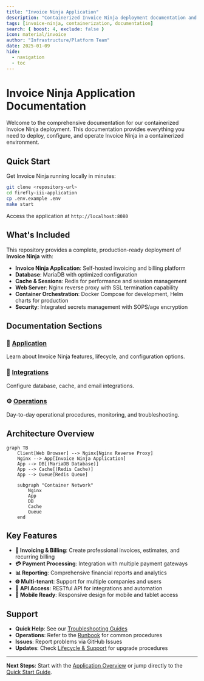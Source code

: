 ```yaml
---
title: "Invoice Ninja Application"
description: "Containerized Invoice Ninja deployment documentation and operational guides."
tags: [invoice-ninja, containerization, documentation]
search: { boost: 4, exclude: false }
icon: material/invoice
author: "Infrastructure/Platform Team"
date: 2025-01-09
hide:
  - navigation
  - toc
---
```


# Invoice Ninja Application Documentation

Welcome to the comprehensive documentation for our containerized Invoice Ninja deployment. This documentation provides everything you need to deploy, configure, and operate Invoice Ninja in a containerized environment.

## Quick Start

Get Invoice Ninja running locally in minutes:

```bash
git clone <repository-url>
cd firefly-iii-application
cp .env.example .env
make start
```

Access the application at `http://localhost:8080`

## What's Included

This repository provides a complete, production-ready deployment of **Invoice Ninja** with:

- **Invoice Ninja Application**: Self-hosted invoicing and billing platform
- **Database**: MariaDB with optimized configuration
- **Cache & Sessions**: Redis for performance and session management  
- **Web Server**: Nginx reverse proxy with SSL termination capability
- **Container Orchestration**: Docker Compose for development, Helm charts for production
- **Security**: Integrated secrets management with SOPS/age encryption

## Documentation Sections

### 🚀 [Application](app/overview.md)
Learn about Invoice Ninja features, lifecycle, and configuration options.

### 🔗 [Integrations](integrations/database.md) 
Configure database, cache, and email integrations.

### ⚙️ [Operations](ops/runbook.md)
Day-to-day operational procedures, monitoring, and troubleshooting.

## Architecture Overview

```mermaid
graph TB
    Client[Web Browser] --> Nginx[Nginx Reverse Proxy]
    Nginx --> App[Invoice Ninja Application]
    App --> DB[(MariaDB Database)]
    App --> Cache[(Redis Cache)]
    App --> Queue[Redis Queue]
    
    subgraph "Container Network"
        Nginx
        App
        DB
        Cache
        Queue
    end
```

## Key Features

- **📧 Invoicing & Billing**: Create professional invoices, estimates, and recurring billing
- **💳 Payment Processing**: Integration with multiple payment gateways
- **📊 Reporting**: Comprehensive financial reports and analytics
- **🌐 Multi-tenant**: Support for multiple companies and users
- **🔌 API Access**: RESTful API for integrations and automation
- **📱 Mobile Ready**: Responsive design for mobile and tablet access

## Support

- **Quick Help**: See our [Troubleshooting Guides](ops/troubleshooting/startup.md)
- **Operations**: Refer to the [Runbook](ops/runbook.md) for common procedures  
- **Issues**: Report problems via GitHub Issues
- **Updates**: Check [Lifecycle & Support](app/lifecycle.md) for upgrade procedures

---

**Next Steps**: Start with the [Application Overview](app/overview.md) or jump directly to the [Quick Start Guide](../README.md).
